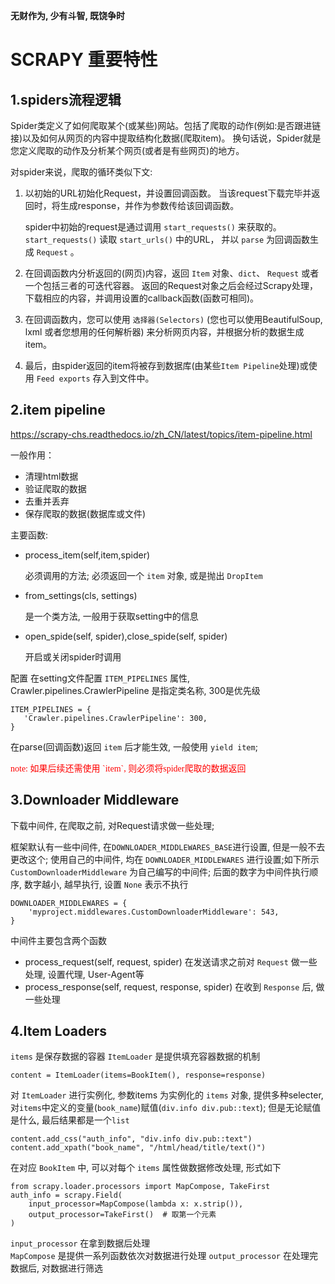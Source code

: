 **无财作为, 少有斗智, 既饶争时**

# SCRAPY 重要特性

## 1.spiders流程逻辑
Spider类定义了如何爬取某个(或某些)网站。包括了爬取的动作(例如:是否跟进链接)以及如何从网页的内容中提取结构化数据(爬取item)。
换句话说，Spider就是您定义爬取的动作及分析某个网页(或者是有些网页)的地方。

对spider来说，爬取的循环类似下文:

1. 以初始的URL初始化Request，并设置回调函数。
   当该request下载完毕并返回时，将生成response，并作为参数传给该回调函数。

   spider中初始的request是通过调用 `start_requests()` 来获取的。
   `start_requests()` 读取 `start_urls()` 中的URL，
   并以 `parse` 为回调函数生成 `Request` 。

2. 在回调函数内分析返回的(网页)内容，返回 `Item` 对象、`dict`、 `Request` 或者一个包括三者的可迭代容器。
   返回的Request对象之后会经过Scrapy处理，下载相应的内容，并调用设置的callback函数(函数可相同)。

3. 在回调函数内，您可以使用 `选择器(Selectors)`
   (您也可以使用BeautifulSoup, lxml 或者您想用的任何解析器) 来分析网页内容，并根据分析的数据生成item。

4. 最后，由spider返回的item将被存到数据库(由某些`Item Pipeline`处理)或使用 `Feed exports` 存入到文件中。

## 2.item pipeline
https://scrapy-chs.readthedocs.io/zh_CN/latest/topics/item-pipeline.html

一般作用：
- 清理html数据
- 验证爬取的数据
- 去重并丢弃
- 保存爬取的数据(数据库或文件)

主要函数:
- process_item(self,item,spider)
    
    必须调用的方法; 必须返回一个 `item` 对象, 或是抛出 `DropItem`
- from_settings(cls, settings)

    是一个类方法, 一般用于获取setting中的信息
- open_spide(self, spider),close_spide(self, spider)

    开启或关闭spider时调用

 配置
在setting文件配置 `ITEM_PIPELINES` 属性, 
Crawler.pipelines.CrawlerPipeline 是指定类名称, 300是优先级

    ITEM_PIPELINES = {
       'Crawler.pipelines.CrawlerPipeline': 300,
    }       

在parse(回调函数)返回 `item` 后才能生效, 一般使用 `yield item`;

<font color="red" face="KaiTi">
note: 如果后续还需使用 `item`, 则必须将spider爬取的数据返回</font>

## 3.Downloader Middleware
下载中间件, 在爬取之前, 对Request请求做一些处理;

框架默认有一些中间件, 在`DOWNLOADER_MIDDLEWARES_BASE`进行设置, 但是一般不去更改这个;
使用自己的中间件, 均在 `DOWNLOADER_MIDDLEWARES` 进行设置;如下所示 `CustomDownloaderMiddleware` 为自己编写的中间件;
后面的数字为中间件执行顺序, 数字越小, 越早执行, 设置 `None` 表示不执行

    DOWNLOADER_MIDDLEWARES = {
        'myproject.middlewares.CustomDownloaderMiddleware': 543,
    }

中间件主要包含两个函数
- process_request(self, request, spider)
    在发送请求之前对 `Request` 做一些处理, 设置代理, User-Agent等
- process_response(self, request, response, spider)
    在收到 `Response` 后, 做一些处理 
    
## 4.Item Loaders

`items` 是保存数据的容器    `ItemLoader` 是提供填充容器数据的机制

    content = ItemLoader(items=BookItem(), response=response)
    

对 `ItemLoader` 进行实例化, 参数items 为实例化的 `items` 对象, 
提供多种selecter, 对`items`中定义的变量(`book_name`)赋值(`div.info div.pub::text`);
但是无论赋值是什么, 最后结果都是一个`list`

    content.add_css("auth_info", "div.info div.pub::text")  
    content.add_xpath("book_name", "/html/head/title/text()")
    
在对应 `BookItem` 中, 可以对每个 `items` 属性做数据修改处理, 形式如下 

    from scrapy.loader.processors import MapCompose, TakeFirst
    auth_info = scrapy.Field(
        input_processor=MapCompose(lambda x: x.strip()),
        output_processor=TakeFirst()  # 取第一个元素
    )

`input_processor` 在拿到数据后处理   
`MapCompose` 是提供一系列函数依次对数据进行处理
`output_processor` 在处理完数据后, 对数据进行筛选